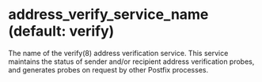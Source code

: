 # address_verify_service_name (default: verify)

The name of the verify(8) address verification service. This service
maintains the status of sender and/or recipient address verification
probes, and generates probes on request by other Postfix processes.



